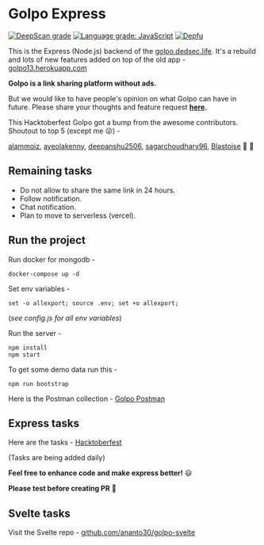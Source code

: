 # Golpo Express

[![DeepScan grade](https://deepscan.io/api/teams/15735/projects/18961/branches/477973/badge/grade.svg)](https://deepscan.io/dashboard#view=project&tid=15735&pid=18961&bid=477973)
[![Language grade: JavaScript](https://img.shields.io/lgtm/grade/javascript/g/Ananto30/golpo-express.svg?logo=lgtm&logoWidth=18)](https://lgtm.com/projects/g/Ananto30/golpo-express/context:javascript)
[![Depfu](https://badges.depfu.com/badges/5db5110e672c2d5c92ef48f20231d819/count.svg)](https://depfu.com/github/Ananto30/golpo-express?project_id=32581)

This is the Express (Node.js) backend of the [golpo.dedsec.life](https://golpo.dedsec.life). It's a rebuild and lots of new features added on top of the old app - [golpo13.herokuapp.com](http://golpo13.herokuapp.com/)

**Golpo is a link sharing platform without ads.**

But we would like to have people's opinion on what Golpo can have in future. Please share your thoughts and feature request **[here](https://github.com/Ananto30/golpo-express/discussions/categories/request-feature).**

This Hacktoberfest Golpo got a bump from the awesome contributors. Shoutout to top 5 (except me 😜) -

[alammoiz](https://github.com/alammoiz), [ayeolakenny](https://github.com/ayeolakenny), [deepanshu2506](https://github.com/deepanshu2506), [sagarchoudhary96](https://github.com/sagarchoudhary96), [Blastoise](https://github.com/Blastoise) 🙌 🚀

## Remaining tasks

*   Do not allow to share the same link in 24 hours.
*   Follow notification.
*   Chat notification.
*   Plan to move to serverless (vercel).

## Run the project

Run docker for mongodb -

```
docker-compose up -d
```

Set env variables -

```
set -o allexport; source .env; set +o allexport;
```

(*see config.js for all env variables*)

Run the server -

```
npm install
npm start
```

To get some demo data run this -

```
npm run bootstrap
```

Here is the Postman collection - [Golpo Postman](https://documenter.getpostman.com/view/3713915/UUy4d5aV)

## Express tasks

Here are the tasks - [Hacktoberfest](https://github.com/Ananto30/golpo-express/issues?q=is%3Aissue+is%3Aopen+label%3AHacktoberfest)

(Tasks are being added daily)

**Feel free to enhance code and make express better!** 😃

**Please test before creating PR** 🙏

## Svelte tasks

Visit the Svelte repo - [github.com/ananto30/golpo-svelte](https://github.com/Ananto30/golpo-svelte)
